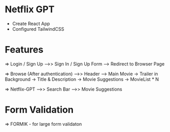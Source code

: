 # Netflix GPT

- Create React App
- Configured TailwindCSS

# Features

=> Login / Sign Up
-->> Sign In / Sign Up Form
--> Redirect to Browser Page

=> Browse (After authentication)
-->> Header
--> Main Movie
-> Trailer in Background
-> Title & Description
-> Movie Suggestions
-> MovieList * N

=> Netflix-GPT
-->> Search Bar
-->> Movie Suggestions 

# Form Validation
=> FORMIK - for large form validaton